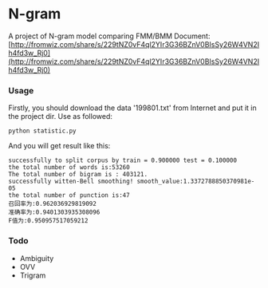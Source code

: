 # N-gram
A project of N-gram model comparing FMM/BMM
Document:[http://fromwiz.com/share/s/229tNZ0vF4ql2YIr3G36BZnV0BIsSy26W4VN2Ih4fd3w_Rj0](http://fromwiz.com/share/s/229tNZ0vF4ql2YIr3G36BZnV0BIsSy26W4VN2Ih4fd3w_Rj0)

### Usage
Firstly, you should download the data '199801.txt' from Internet and put it in the project dir.
Use as followed:
```
python statistic.py
```
And you will get result like this:
```
successfully to split corpus by train = 0.900000 test = 0.100000
the total number of words is:53260
The total number of bigram is : 403121.
successfully witten-Bell smoothing! smooth_value:1.3372788850370981e-05
the total number of punction is:47
召回率为:0.962036929819092
准确率为:0.9401303935308096
F值为:0.950957517059212
```

### Todo
+ Ambiguity
+ OVV
+ Trigram
